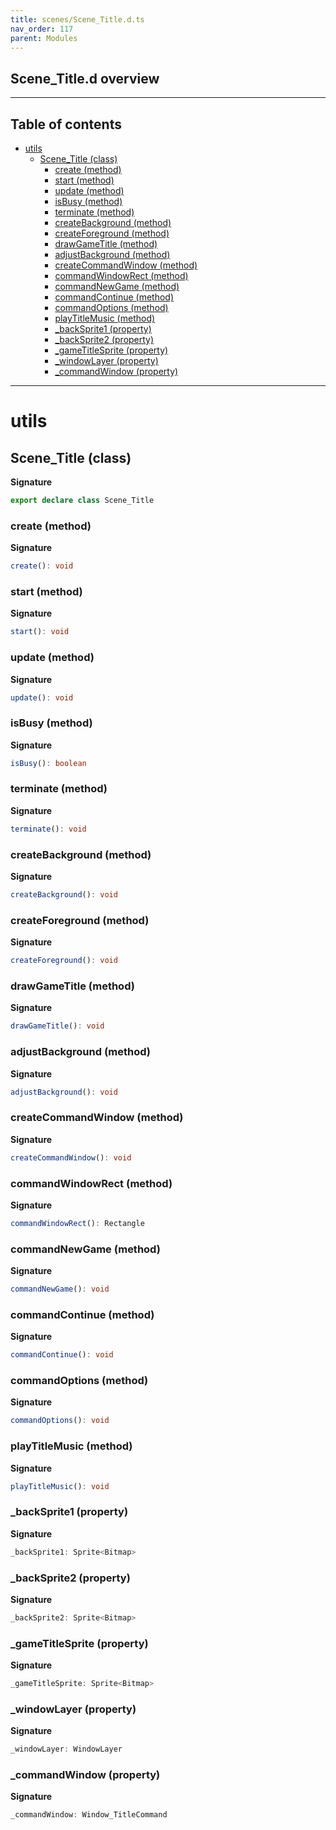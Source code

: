 ```yaml
---
title: scenes/Scene_Title.d.ts
nav_order: 117
parent: Modules
---
```


## Scene_Title.d overview

---

<h2 class="text-delta">Table of contents</h2>

- [utils](#utils)
  - [Scene_Title (class)](#scene_title-class)
    - [create (method)](#create-method)
    - [start (method)](#start-method)
    - [update (method)](#update-method)
    - [isBusy (method)](#isbusy-method)
    - [terminate (method)](#terminate-method)
    - [createBackground (method)](#createbackground-method)
    - [createForeground (method)](#createforeground-method)
    - [drawGameTitle (method)](#drawgametitle-method)
    - [adjustBackground (method)](#adjustbackground-method)
    - [createCommandWindow (method)](#createcommandwindow-method)
    - [commandWindowRect (method)](#commandwindowrect-method)
    - [commandNewGame (method)](#commandnewgame-method)
    - [commandContinue (method)](#commandcontinue-method)
    - [commandOptions (method)](#commandoptions-method)
    - [playTitleMusic (method)](#playtitlemusic-method)
    - [\_backSprite1 (property)](#_backsprite1-property)
    - [\_backSprite2 (property)](#_backsprite2-property)
    - [\_gameTitleSprite (property)](#_gametitlesprite-property)
    - [\_windowLayer (property)](#_windowlayer-property)
    - [\_commandWindow (property)](#_commandwindow-property)

---

# utils

## Scene_Title (class)

**Signature**

```ts
export declare class Scene_Title
```

### create (method)

**Signature**

```ts
create(): void
```

### start (method)

**Signature**

```ts
start(): void
```

### update (method)

**Signature**

```ts
update(): void
```

### isBusy (method)

**Signature**

```ts
isBusy(): boolean
```

### terminate (method)

**Signature**

```ts
terminate(): void
```

### createBackground (method)

**Signature**

```ts
createBackground(): void
```

### createForeground (method)

**Signature**

```ts
createForeground(): void
```

### drawGameTitle (method)

**Signature**

```ts
drawGameTitle(): void
```

### adjustBackground (method)

**Signature**

```ts
adjustBackground(): void
```

### createCommandWindow (method)

**Signature**

```ts
createCommandWindow(): void
```

### commandWindowRect (method)

**Signature**

```ts
commandWindowRect(): Rectangle
```

### commandNewGame (method)

**Signature**

```ts
commandNewGame(): void
```

### commandContinue (method)

**Signature**

```ts
commandContinue(): void
```

### commandOptions (method)

**Signature**

```ts
commandOptions(): void
```

### playTitleMusic (method)

**Signature**

```ts
playTitleMusic(): void
```

### \_backSprite1 (property)

**Signature**

```ts
_backSprite1: Sprite<Bitmap>
```

### \_backSprite2 (property)

**Signature**

```ts
_backSprite2: Sprite<Bitmap>
```

### \_gameTitleSprite (property)

**Signature**

```ts
_gameTitleSprite: Sprite<Bitmap>
```

### \_windowLayer (property)

**Signature**

```ts
_windowLayer: WindowLayer
```

### \_commandWindow (property)

**Signature**

```ts
_commandWindow: Window_TitleCommand
```
